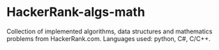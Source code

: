 # HackerRank-algs-math

Collection of implemented algorithms, data structures and mathematics problems from HackerRank.com.
Languages used: python, C#, C/C++.
